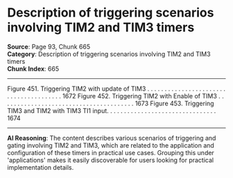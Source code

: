 # Description of triggering scenarios involving TIM2 and TIM3 timers

**Source**: Page 93, Chunk 665  
**Category**: Description of triggering scenarios involving TIM2 and TIM3 timers  
**Chunk Index**: 665

---

Figure 451. Triggering TIM2 with update of TIM3 . . . . . . . . . . . . . . . . . . . . . . . . . . . . . . . . . . . . . . . 1672
Figure 452. Triggering TIM2 with Enable of TIM3 . . . . . . . . . . . . . . . . . . . . . . . . . . . . . . . . . . . . . . . 1673
Figure 453. Triggering TIM3 and TIM2 with TIM3 TI1 input. . . . . . . . . . . . . . . . . . . . . . . . . . . . . . . . 1674

---

**AI Reasoning**: The content describes various scenarios of triggering and gating involving TIM2 and TIM3, which are related to the application and configuration of these timers in practical use cases. Grouping this under 'applications' makes it easily discoverable for users looking for practical implementation details.
